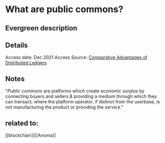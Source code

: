 # What are public commons?
## Evergreen description
## Details
Access date: Dec 2021
Access Source: [Comparative Advantages of Distributed Ledgers](https://pluranimity.org/2019/06/02/comparative-advantages-distributed-ledgers/)
## Notes
"_Public commons_ are platforms which create economic surplus by connecting buyers and sellers & providing a medium through which they can transact, where the platform operator, if distinct from the userbase, is not manufacturing the product or providing the service."
## related to:
[[blockchain]][[Anoma]]